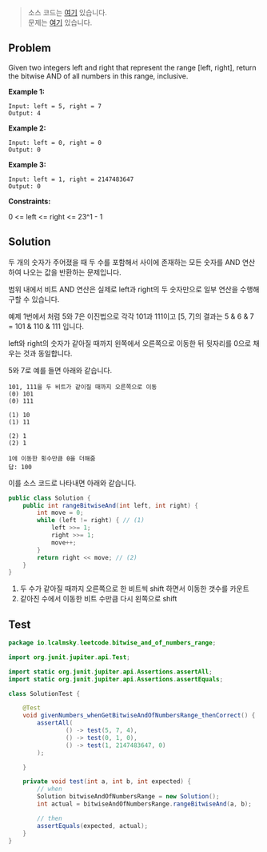 > 소스 코드는 [여기](https://github.com/lcalmsky/leetcode/blob/master/src/main/java/io/lcalmsky/leetcode/bitwise_and_of_numbers_range/Solution.java) 있습니다.  
> 문제는 [여기](https://leetcode.com/problems/bitwise-and-of-numbers-range/) 있습니다.

## Problem

Given two integers left and right that represent the range [left, right], return the bitwise AND of all numbers in this range, inclusive.

**Example 1:**

```text
Input: left = 5, right = 7
Output: 4
```

**Example 2:**

```text
Input: left = 0, right = 0
Output: 0
```

**Example 3:**

```text
Input: left = 1, right = 2147483647
Output: 0
```

**Constraints:**

0 <= left <= right <= 23^1 - 1

## Solution

두 개의 숫자가 주어졌을 때 두 수를 포함해서 사이에 존재하는 모든 숫자를 AND 연산하여 나오는 값을 반환하는 문제입니다.

범위 내에서 비트 AND 연산은 실제로 left과 right의 두 숫자만으로 일부 연산을 수행해 구할 수 있습니다.

예제 1번에서 처럼 5와 7은 이진법으로 각각 101과 111이고 [5, 7]의 결과는 5 & 6 & 7 = 101 & 110 & 111 입니다.

left와 right의 숫자가 같아질 때까지 왼쪽에서 오른쪽으로 이동한 뒤 뒷자리를 0으로 채우는 것과 동일합니다.

5와 7로 예를 들면 아래와 같습니다.

```text
101, 111을 두 비트가 같이질 때까지 오른쪽으로 이동
(0) 101
(0) 111

(1) 10
(1) 11

(2) 1
(2) 1

1에 이동한 횟수만큼 0을 더해줌
답: 100
```

이를 소스 코드로 나타내면 아래와 같습니다.

```java
public class Solution {
    public int rangeBitwiseAnd(int left, int right) {
        int move = 0;
        while (left != right) { // (1)
            left >>= 1;
            right >>= 1;
            move++;
        }
        return right << move; // (2)
    }
}
```

1. 두 수가 같아질 때까지 오른쪽으로 한 비트씩 shift 하면서 이동한 갯수를 카운트
2. 같아진 수에서 이동한 비트 수만큼 다시 왼쪽으로 shift

## Test

```java
package io.lcalmsky.leetcode.bitwise_and_of_numbers_range;

import org.junit.jupiter.api.Test;

import static org.junit.jupiter.api.Assertions.assertAll;
import static org.junit.jupiter.api.Assertions.assertEquals;

class SolutionTest {

    @Test
    void givenNumbers_whenGetBitwiseAndOfNumbersRange_thenCorrect() {
        assertAll(
                () -> test(5, 7, 4),
                () -> test(0, 1, 0),
                () -> test(1, 2147483647, 0)
        );

    }

    private void test(int a, int b, int expected) {
        // when
        Solution bitwiseAndOfNumbersRange = new Solution();
        int actual = bitwiseAndOfNumbersRange.rangeBitwiseAnd(a, b);

        // then
        assertEquals(expected, actual);
    }
}
```